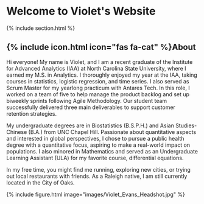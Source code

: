 ---
---

# Welcome to Violet's Website

{% include section.html %}

## {% include icon.html icon="fas fa-cat" %}About

Hi everyone! My name is Violet, and I am a recent graduate of the Institute for Advanced Analytics (IAA) at North Carolina State University, where I earned my M.S. in Analytics. I thoroughly enjoyed my year at the IAA, taking courses in statistics, logistic regression, and time series. I also served as Scrum Master for my yearlong practicum with Antares Tech. In this role, I worked on a team of five to help manage the product backlog and set up biweekly sprints following Agile Methodology. Our student team successfully delivered three main deliverables to support customer retention strategies. 

My undergraduate degrees are in Biostatistics (B.S.P.H.) and Asian Studies- Chinese (B.A.) from UNC Chapel Hill. Passionate about quantitative aspects and interested in global perspectives, I chose to pursue a public health degree with a quantitative focus, aspiring to make a real-world impact on populations. I also minored in Mathematics and served as an Undergraduate Learning Assistant (ULA) for my favorite course, differential equations. 

In my free time, you might find me running, exploring new cities, or trying out local restaurants with friends. As a Raleigh native, I am still currently located in the City of Oaks.


{% include figure.html image="images/Violet_Evans_Headshot.jpg" %}
<style>
  img {
    max-width: 300px;
    max-height: 350px;
  }
</style>